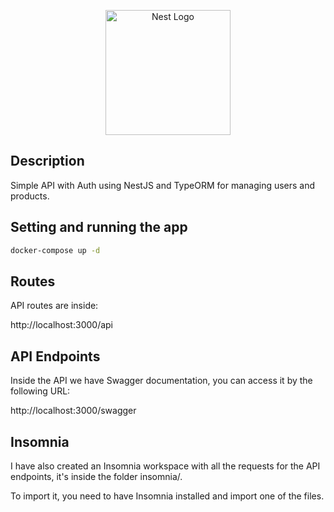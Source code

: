 <p align="center">
  <a href="http://nestjs.com/" target="blank"><img src="https://nestjs.com/img/logo-small.svg" width="200" alt="Nest Logo" /></a>
</p>

## Description

Simple API with Auth using NestJS and TypeORM for managing users and products.

## Setting and running the app

```bash
docker-compose up -d
```

## Routes

API routes are inside:

http://localhost:3000/api

## API Endpoints

Inside the API we have Swagger documentation, you can access it by the following URL:

http://localhost:3000/swagger

## Insomnia
I have also created an Insomnia workspace with all the requests for the API endpoints, it's inside the folder insomnia/.

To import it, you need to have Insomnia installed and import one of the files.
